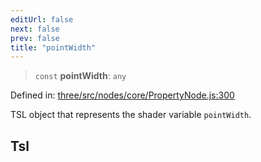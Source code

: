 ```yaml
---
editUrl: false
next: false
prev: false
title: "pointWidth"
---
```


> `const` **pointWidth**: `any`

Defined in: [three/src/nodes/core/PropertyNode.js:300](https://github.com/DefinitelyMaybe/three-i18n/blob/fa57b79433d1c349ffb23a78727299c8d4190136/three/src/nodes/core/PropertyNode.js#L300)

TSL object that represents the shader variable `pointWidth`.

## Tsl
